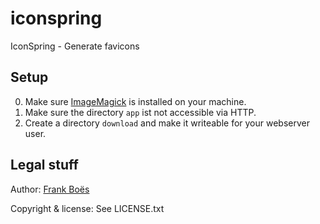 iconspring
==========

IconSpring - Generate favicons


Setup
-----

0. Make sure [ImageMagick](http://www.imagemagick.org/) is installed on your machine.
1. Make sure the directory `app` ist not accessible via HTTP.
2. Create a directory `download` and make it writeable for your webserver user.

Legal stuff
-----------

Author: [Frank Boës](http://3960.org)

Copyright & license: See LICENSE.txt